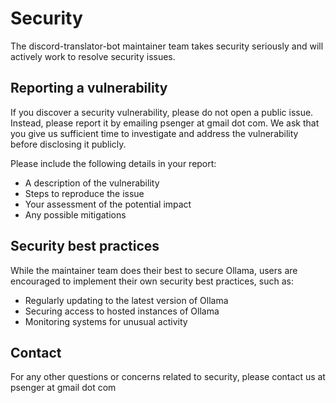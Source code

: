 # Security

The discord-translator-bot maintainer team takes security seriously and will actively work to resolve security issues.

## Reporting a vulnerability

If you discover a security vulnerability, please do not open a public issue. Instead, please report it by emailing psenger at gmail dot com. We ask that you give us sufficient time to investigate and address the vulnerability before disclosing it publicly.

Please include the following details in your report:
- A description of the vulnerability
- Steps to reproduce the issue
- Your assessment of the potential impact
- Any possible mitigations

## Security best practices

While the maintainer team does their best to secure Ollama, users are encouraged to implement their own security best practices, such as:

- Regularly updating to the latest version of Ollama
- Securing access to hosted instances of Ollama
- Monitoring systems for unusual activity

## Contact

For any other questions or concerns related to security, please contact us at psenger at gmail dot com